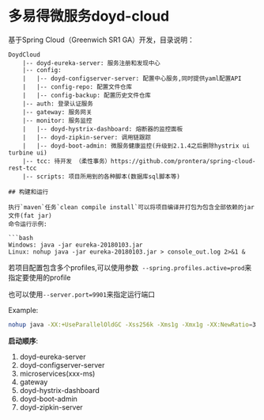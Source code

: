 # 多易得微服务doyd-cloud
基于Spring Cloud（Greenwich SR1 GA）开发，目录说明：
```
DoydCloud
    |-- doyd-eureka-server: 服务注册和发现中心
    |-- config: 
    |   |-- doyd-configserver-server: 配置中心服务,同时提供yaml配置API
    |   |-- config-repo: 配置文件仓库
    |   |-- config-backup: 配置历史文件仓库
    |-- auth: 登录认证服务
    |-- gateway: 服务网关
    |-- monitor: 服务监控
    |   |-- doyd-hystrix-dashboard: 熔断器的监控面板
    |   |-- doyd-zipkin-server: 调用链跟踪
    |   |-- doyd-boot-admin: 微服务健康监控(升级到2.1.4之后删除hystrix ui turbine ui)
    |-- tcc: 待开发 （柔性事务）https://github.com/prontera/spring-cloud-rest-tcc
    |-- scripts: 项目所用到的各种脚本(数据库sql脚本等)

## 构建和运行

执行`maven`任务`clean compile install`可以将项目编译并打包为包含全部依赖的jar文件(fat jar)
命令运行示例:

```bash
Windows: java -jar eureka-20180103.jar
Linux: nohup java -jar eureka-20180103.jar > console_out.log 2>&1 &
```

若项目配置包含多个profiles,可以使用参数` --spring.profiles.active=prod`来指定要使用的profile

也可以使用`--server.port=9901`来指定运行端口

Example:

```bash
nohup java -XX:+UseParallelOldGC -Xss256k -Xms1g -Xmx1g -XX:NewRatio=3 -jar eureka-20180228.jar --server.port=23333 --spring.profiles.active=test > console_out.log 2>&1 &
```

**启动顺序**:

1. doyd-eureka-server
2. doyd-configserver-server
3. microservices(xxx-ms)
4. gateway
5. doyd-hystrix-dashboard
6. doyd-boot-admin
7. doyd-zipkin-server